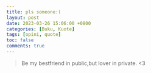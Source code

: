 ```yaml
---
title: pls someone:(
layout: post
date: 2023-03-26 15:06:00 +0800
categories: [Buku, Kuote]
tags: [opini, quote]
toc: false
comments: true
---
```


> Be my bestfriend in public,but lover in private. <3